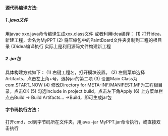#### 源代码编译方法:
##### 1 .java文件
用javac xxx.java命令编译生成xxx.class文件
或者利用idea编译：
	(1) 打开idea，新建工程，命名为MyPPT
	(2) 将压缩包中的PaintBoard文件夹复制到工程的根目录
	(3)idea编译执行
实际上是利用源码文件构建新工程
##### 2 .jar包
具体构建方式如下：
	(1) 右键工程名，打开模块设置。
	(2) 左侧菜单选择Artifacts，点击左上角+号，选择jar的第二项
	(3) 设置Main Class为com.START_NOW
	(4) 修改Directory for META-INF/MANIFEST.MF为工程根目录，点击OK
	(5) 勾选Include in project build，点击左下角Apply
	(6) 上方菜单栏点击Build -> Build Artifacts... ->Build，即可生成jar包
#### 字节码执行方法：
打开cmd，cd到字节码所在文件夹，用java -jar MyPPT.jar命令执行，或直接双击执行